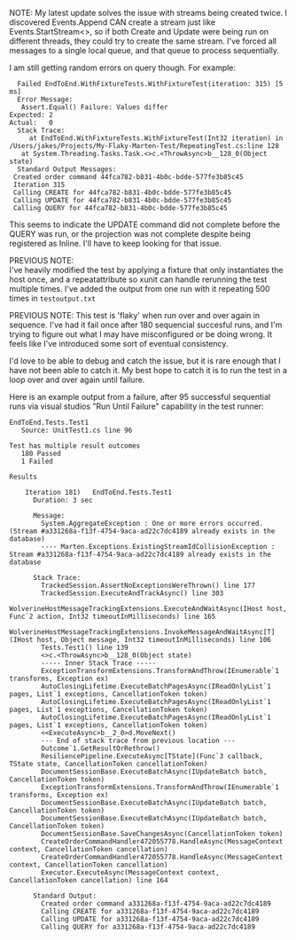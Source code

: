 NOTE:
My latest update solves the issue with streams being created twice.  I discovered Events.Append CAN create a stream just like Events.StartStream<>, so if both Create and Update were being run on different threads, they could try to create the same stream.  I've forced all messages to a single local queue, and that queue to process sequentially.  

I am still getting random errors on query though.  For example:
```
  Failed EndToEnd.WithFixtureTests.WithFixtureTest(iteration: 315) [5 ms]
  Error Message:
   Assert.Equal() Failure: Values differ
Expected: 2
Actual:   0
  Stack Trace:
     at EndToEnd.WithFixtureTests.WithFixtureTest(Int32 iteration) in /Users/jakes/Projects/My-Flaky-Marten-Test/RepeatingTest.cs:line 128
   at System.Threading.Tasks.Task.<>c.<ThrowAsync>b__128_0(Object state)
  Standard Output Messages:
 Created order command 44fca782-b831-4b0c-bdde-577fe3b85c45
 Iteration 315
 Calling CREATE for 44fca782-b831-4b0c-bdde-577fe3b85c45
 Calling UPDATE for 44fca782-b831-4b0c-bdde-577fe3b85c45
 Calling QUERY for 44fca782-b831-4b0c-bdde-577fe3b85c45
```

This seems to indicate the UPDATE command did not complete before the QUERY was run, or the projection was not complete despite being registered as Inline.  I'll have to keep looking for that issue.


PREVIOUS NOTE:  
I've heavily modified the test by applying a fixture that only instantiates the host once, and a repeatattribute so xunit can handle rerunning the test multiple times.  I've added the output from one run with it repeating 500 times in `testoutput.txt`


PREVIOUS NOTE:
This test is 'flaky' when run over and over again in sequence.  I've had it fail once after 180 sequencial succesful runs, and I'm trying to figure out what I may have misconfigured or be doing wrong.  It feels like I've introduced some sort of eventual consistency.

I'd love to be able to debug and catch the issue, but it is rare enough that I have not been able to catch it.  My best hope to catch it is to run the test in a loop over and over again until failure.  

Here is an example output from a failure, after 95 successful sequential runs via visual studios "Run Until Failure" capability in the test runner:

```
EndToEnd.Tests.Test1
   Source: UnitTest1.cs line 96

Test has multiple result outcomes
   180 Passed
   1 Failed

Results

    Iteration 181)   EndToEnd.Tests.Test1 
      Duration: 3 sec

      Message: 
        System.AggregateException : One or more errors occurred. (Stream #a331268a-f13f-4754-9aca-ad22c7dc4189 already exists in the database)
        ---- Marten.Exceptions.ExistingStreamIdCollisionException : Stream #a331268a-f13f-4754-9aca-ad22c7dc4189 already exists in the database

      Stack Trace: 
        TrackedSession.AssertNoExceptionsWereThrown() line 177
        TrackedSession.ExecuteAndTrackAsync() line 303
        WolverineHostMessageTrackingExtensions.ExecuteAndWaitAsync(IHost host, Func`2 action, Int32 timeoutInMilliseconds) line 165
        WolverineHostMessageTrackingExtensions.InvokeMessageAndWaitAsync[T](IHost host, Object message, Int32 timeoutInMilliseconds) line 106
        Tests.Test1() line 139
        <>c.<ThrowAsync>b__128_0(Object state)
        ----- Inner Stack Trace -----
        ExceptionTransformExtensions.TransformAndThrow(IEnumerable`1 transforms, Exception ex)
        AutoClosingLifetime.ExecuteBatchPagesAsync(IReadOnlyList`1 pages, List`1 exceptions, CancellationToken token)
        AutoClosingLifetime.ExecuteBatchPagesAsync(IReadOnlyList`1 pages, List`1 exceptions, CancellationToken token)
        AutoClosingLifetime.ExecuteBatchPagesAsync(IReadOnlyList`1 pages, List`1 exceptions, CancellationToken token)
        <<ExecuteAsync>b__2_0>d.MoveNext()
        --- End of stack trace from previous location ---
        Outcome`1.GetResultOrRethrow()
        ResiliencePipeline.ExecuteAsync[TState](Func`3 callback, TState state, CancellationToken cancellationToken)
        DocumentSessionBase.ExecuteBatchAsync(IUpdateBatch batch, CancellationToken token)
        ExceptionTransformExtensions.TransformAndThrow(IEnumerable`1 transforms, Exception ex)
        DocumentSessionBase.ExecuteBatchAsync(IUpdateBatch batch, CancellationToken token)
        DocumentSessionBase.ExecuteBatchAsync(IUpdateBatch batch, CancellationToken token)
        DocumentSessionBase.SaveChangesAsync(CancellationToken token)
        CreateOrderCommandHandler472055778.HandleAsync(MessageContext context, CancellationToken cancellation)
        CreateOrderCommandHandler472055778.HandleAsync(MessageContext context, CancellationToken cancellation)
        Executor.ExecuteAsync(MessageContext context, CancellationToken cancellation) line 164

      Standard Output: 
        Created order command a331268a-f13f-4754-9aca-ad22c7dc4189
        Calling CREATE for a331268a-f13f-4754-9aca-ad22c7dc4189
        Calling UPDATE for a331268a-f13f-4754-9aca-ad22c7dc4189
        Calling QUERY for a331268a-f13f-4754-9aca-ad22c7dc4189
```
